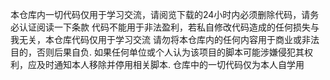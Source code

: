 本仓库内一切代码仅用于学习交流，请阅览下载的24小时内必须删除代码，请务必认证阅读一下条款 代码不能用于非法盈利，若私自修改代码造成的任何损失与我无关，本仓库代码仅用于学习交流 请勿将本仓库内的任何内容用于商业或非法目的，否则后果自负. 如果任何单位或个人认为该项目的脚本可能涉嫌侵犯其权利，应及时通知本人移除并停用相关脚本. 仓库中的一切代码仅为本人自学用
